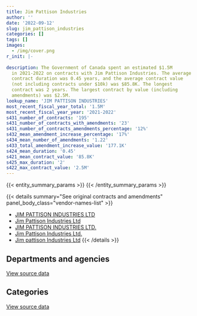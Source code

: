 ```yaml
---
title: Jim Pattison Industries
author: ''
date: '2022-09-12'
slug: jim_pattison_industries
categories: []
tags: []
images:
  - /img/cover.png
r_init: |-
  
description: The Government of Canada spent an estimated $1.5M
  in 2021-2022 on contracts with Jim Pattison Industries. The average
  contract duration was 0.45 years, and the average contract value
  (not including contracts under $10k) was $85.8K. The longest
  contract was 2 years. The largest contract by value (including
  amendments) was $2.5M.
lookup_name: 'JIM PATTISON INDUSTRIES'
most_recent_fiscal_year_total: '1.5M'
most_recent_fiscal_year_year: '2021-2022'
s431_number_of_contracts: '195'
s431_number_of_contracts_with_amendments: '23'
s431_number_of_contracts_amendments_percentage: '12%'
s432_mean_amendment_increase_percentage: '17%'
s434_mean_number_of_amendments: '1.22'
s433_total_amendment_increase_value: '177.1K'
s424_mean_duration: '0.45'
s421_mean_contract_value: '85.8K'
s425_max_duration: '2'
s422_max_contract_value: '2.5M'
---
```


<script src="/rmarkdown-libs/htmlwidgets/htmlwidgets.js"></script>
<link href="/rmarkdown-libs/datatables-css/datatables-crosstalk.css" rel="stylesheet" />
<script src="/rmarkdown-libs/datatables-binding/datatables.js"></script>
<script src="/rmarkdown-libs/jquery/jquery-3.6.0.min.js"></script>
<link href="/rmarkdown-libs/dt-core-bootstrap/css/dataTables.bootstrap.min.css" rel="stylesheet" />
<link href="/rmarkdown-libs/dt-core-bootstrap/css/dataTables.bootstrap.extra.css" rel="stylesheet" />
<script src="/rmarkdown-libs/dt-core-bootstrap/js/jquery.dataTables.min.js"></script>
<script src="/rmarkdown-libs/dt-core-bootstrap/js/dataTables.bootstrap.min.js"></script>
<link href="/rmarkdown-libs/crosstalk/css/crosstalk.min.css" rel="stylesheet" />
<script src="/rmarkdown-libs/crosstalk/js/crosstalk.min.js"></script>
<script src="/rmarkdown-libs/htmlwidgets/htmlwidgets.js"></script>
<link href="/rmarkdown-libs/datatables-css/datatables-crosstalk.css" rel="stylesheet" />
<script src="/rmarkdown-libs/datatables-binding/datatables.js"></script>
<script src="/rmarkdown-libs/jquery/jquery-3.6.0.min.js"></script>
<link href="/rmarkdown-libs/dt-core-bootstrap/css/dataTables.bootstrap.min.css" rel="stylesheet" />
<link href="/rmarkdown-libs/dt-core-bootstrap/css/dataTables.bootstrap.extra.css" rel="stylesheet" />
<script src="/rmarkdown-libs/dt-core-bootstrap/js/jquery.dataTables.min.js"></script>
<script src="/rmarkdown-libs/dt-core-bootstrap/js/dataTables.bootstrap.min.js"></script>
<link href="/rmarkdown-libs/crosstalk/css/crosstalk.min.css" rel="stylesheet" />
<script src="/rmarkdown-libs/crosstalk/js/crosstalk.min.js"></script>

{{< entity_summary_params >}}
{{< /entity_summary_params >}}

{{< details summary="See original contracts and amendments" panel_body_class="vendor-names-list" >}}
- [JIM PATTISON INDUSTRIES LTD](https://search.open.canada.ca/en/ct/?sort=contract_value_f%20desc&page=1&search_text=%22JIM%20PATTISON%20INDUSTRIES%20LTD%22)
- [Jim Pattison Industries Ltd](https://search.open.canada.ca/en/ct/?sort=contract_value_f%20desc&page=1&search_text=%22Jim%20Pattison%20Industries%20Ltd%22)
- [JIM PATTISON INDUSTRIES LTD.](https://search.open.canada.ca/en/ct/?sort=contract_value_f%20desc&page=1&search_text=%22JIM%20PATTISON%20INDUSTRIES%20LTD.%22)
- [Jim Pattison Industries Ltd.](https://search.open.canada.ca/en/ct/?sort=contract_value_f%20desc&page=1&search_text=%22Jim%20Pattison%20Industries%20Ltd.%22)
- [Jim pattison Industries Ltd](https://search.open.canada.ca/en/ct/?sort=contract_value_f%20desc&page=1&search_text=%22Jim%20pattison%20Industries%20Ltd%22)
{{< /details >}}

## Departments and agencies

<div id="htmlwidget-1" style="width:100%;height:auto;" class="datatables html-widget"></div>
<script type="application/json" data-for="htmlwidget-1">{"x":{"style":"bootstrap","filter":"none","vertical":false,"data":[["<a href=\"/departments/cbsa-asfc/\">Canada Border Services Agency<\/a>","<a href=\"/departments/dnd-mdn/\">National Defence<\/a>","<a href=\"/departments/mgerc-ceegm/\">Military Grievances External Review Committee<\/a>","<a href=\"/departments/pc/\">Parks Canada<\/a>","<a href=\"/departments/pch/\">Canadian Heritage<\/a>","<a href=\"/departments/pwgsc-tpsgc/\">Public Services and Procurement Canada<\/a>"],[483179.84,null,21541.09,1792884.28,null,1607829.02],[363282.88,null,null,1788672.92,null,563571.48],[65908.94,null,null,1265657.02,40976.64,452417.99],[643417.42,14357.67,null,308390.26,null,572145.54]],"container":"<table class=\"table table-striped table-hover row-border order-column display\">\n  <thead>\n    <tr>\n      <th>Department<\/th>\n      <th>2018-2019<\/th>\n      <th>2019-2020<\/th>\n      <th>2020-2021<\/th>\n      <th>2021-2022<\/th>\n    <\/tr>\n  <\/thead>\n<\/table>","options":{"order":[[4,"desc"]],"pageLength":10,"autoWidth":true,"columnDefs":[{"targets":1,"render":"function(data, type, row, meta) {\n    return type !== 'display' ? data : DTWidget.formatCurrency(data, \"$\", 2, 3, \",\", \".\", true, null);\n  }"},{"targets":2,"render":"function(data, type, row, meta) {\n    return type !== 'display' ? data : DTWidget.formatCurrency(data, \"$\", 2, 3, \",\", \".\", true, null);\n  }"},{"targets":3,"render":"function(data, type, row, meta) {\n    return type !== 'display' ? data : DTWidget.formatCurrency(data, \"$\", 2, 3, \",\", \".\", true, null);\n  }"},{"targets":4,"render":"function(data, type, row, meta) {\n    return type !== 'display' ? data : DTWidget.formatCurrency(data, \"$\", 2, 3, \",\", \".\", true, null);\n  }"},{"width":"16%","targets":[1,2,3,4]},{"className":"dt-right","targets":[1,2,3,4]}],"orderClasses":false}},"evals":["options.columnDefs.0.render","options.columnDefs.1.render","options.columnDefs.2.render","options.columnDefs.3.render"],"jsHooks":[]}</script>
<p class="text-right">
<a href="https://github.com/GoC-Spending/contracts-data/tree/main/data/out/vendors/jim_pattison_industries/summary_by_fiscal_year_by_department.csv" class="source-data-link btn btn-link">View source data</a>
</p>

## Categories

<div id="htmlwidget-2" style="width:100%;height:auto;" class="datatables html-widget"></div>
<script type="application/json" data-for="htmlwidget-2">{"x":{"style":"bootstrap","filter":"none","vertical":false,"data":[["<a href=\"/categories/other/\">(Other)<\/a>","<a href=\"/categories/facilities_and_construction/\">Facilities and construction<\/a>","<a href=\"/categories/office_management/\">Office management<\/a>","<a href=\"/categories/professional_services/\">Professional services<\/a>","<a href=\"/categories/information_technology/\">Information technology<\/a>","<a href=\"/categories/industrial_products_and_services/\">Industrial products and services<\/a>"],[null,654027.99,null,294127.85,null,2957278.39],[null,592953.44,null,370507.62,null,1752066.22],[null,280123.41,null,48697.34,null,1496139.85],[143411.18,530931.39,90951.46,7118.76,19626.36,746271.73]],"container":"<table class=\"table table-striped table-hover row-border order-column display\">\n  <thead>\n    <tr>\n      <th>Category<\/th>\n      <th>2018-2019<\/th>\n      <th>2019-2020<\/th>\n      <th>2020-2021<\/th>\n      <th>2021-2022<\/th>\n    <\/tr>\n  <\/thead>\n<\/table>","options":{"order":[[4,"desc"]],"dom":"t","pageLength":30,"autoWidth":true,"columnDefs":[{"targets":1,"render":"function(data, type, row, meta) {\n    return type !== 'display' ? data : DTWidget.formatCurrency(data, \"$\", 2, 3, \",\", \".\", true, null);\n  }"},{"targets":2,"render":"function(data, type, row, meta) {\n    return type !== 'display' ? data : DTWidget.formatCurrency(data, \"$\", 2, 3, \",\", \".\", true, null);\n  }"},{"targets":3,"render":"function(data, type, row, meta) {\n    return type !== 'display' ? data : DTWidget.formatCurrency(data, \"$\", 2, 3, \",\", \".\", true, null);\n  }"},{"targets":4,"render":"function(data, type, row, meta) {\n    return type !== 'display' ? data : DTWidget.formatCurrency(data, \"$\", 2, 3, \",\", \".\", true, null);\n  }"},{"width":"16%","targets":[1,2,3,4]},{"className":"dt-right","targets":[1,2,3,4]}],"orderClasses":false,"lengthMenu":[10,25,30,50,100]}},"evals":["options.columnDefs.0.render","options.columnDefs.1.render","options.columnDefs.2.render","options.columnDefs.3.render"],"jsHooks":[]}</script>
<p class="text-right">
<a href="https://github.com/GoC-Spending/contracts-data/tree/main/data/out/vendors/jim_pattison_industries/summary_by_fiscal_year_by_category.csv" class="source-data-link btn btn-link">View source data</a>
</p>
